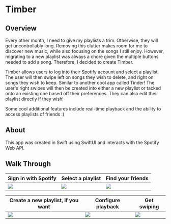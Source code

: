 # Timber
## Overview 
Every other month, I need to give my playlists a trim. Otherwise, they will get uncontrollably long. Removing this clutter makes room for me to discover new music, while also focusing on the songs I still enjoy. However, migrating to a new playlist was always a chore given the multiple buttons needed to add a song. Therefore, I decided to create Timber.

Timber allows users to log into their Spotify account and select a playlist. The user will then swipe left on songs they wish to delete, and right on songs they wish to keep. Similar to another cool app called Tinder! The user's right swipes will then be created into either a new playlist or tacked onto an existing one based off their preferences. They can also edit their playlist directly if they wish!

Some cool additional features include real-time playback and the ability to access playlists of friends :)

## About 
This app was created in Swift using SwiftUI and interacts with the Spotify Web API.

## Walk Through 
| Sign in with Spotify      | Select a playlist | Find your friends |
| ----------- | ----------- | ------------ |
| ![](https://media.giphy.com/media/Jr9sMJ1mQWepnife1f/giphy.gif)| ![](https://media.giphy.com/media/6a6QK1oBZVRWQHJ09i/giphy.gif)| ![](https://media.giphy.com/media/l9EQwVaVxnbzJYxhOp/giphy.gif) |

| Create a new playlist, if you want | Configure playback | Get swiping |
| ----------- | ----------- | -------------- |
| ![](https://media.giphy.com/media/OP4YG6XqmKGV7ZSBI1/giphy.gif)| ![](https://media.giphy.com/media/0ay4mHn8Q0iDPzHyNX/giphy.gif)| ![](https://media.giphy.com/media/KgS7KQvPo5GlAyKL8o/giphy.gif) |
